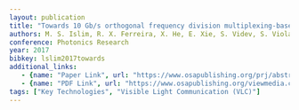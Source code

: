 ```yaml
---
layout: publication
title: "Towards 10 Gb/s orthogonal frequency division multiplexing-based visible light communication using a GaN violet micro-LED"
authors: M. S. Islim, R. X. Ferreira, X. He, E. Xie, S. Videv, S. Viola, S. Watson, N. Bamiedakis, R. V. Penty, I. H. White, et al
conference: Photonics Research
year: 2017
bibkey: lslim2017towards
additional_links:
   - {name: "Paper Link", url: "https://www.osapublishing.org/prj/abstract.cfm?uri=prj-5-2-A35"}
   - {name: "PDF Link", url: "https://www.osapublishing.org/viewmedia.cfm?seq=0&uri=prj-5-2-A35"}
tags: ["Key Technologies", "Visible Light Communication (VLC)"]
---
```


